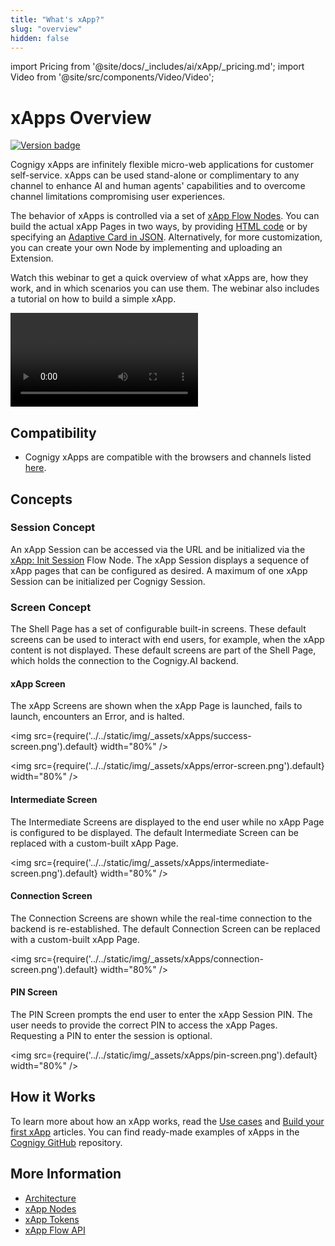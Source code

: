 ```yaml
---
title: "What's xApp?" 
slug: "overview" 
hidden: false 
---
```

import Pricing from '@site/docs/_includes/ai/xApp/_pricing.md';
import Video from '@site/src/components/Video/Video';

# xApps Overview

<a href="Added"><img src="https://img.shields.io/badge/Added_in-v4.51-blue" alt="Version badge" /></a>

<Pricing />

Cognigy xApps are infinitely flexible micro-web applications for customer self-service.
xApps can be used stand-alone or complimentary to any channel to enhance AI and human agents'
capabilities and to overcome channel limitations compromising user experiences.

The behavior of xApps is controlled via a set of [xApp Flow Nodes](../ai/build/node-reference/xApp/overview.md).
You can build the actual xApp Pages in two ways,
by providing [HTML code](../ai/build/node-reference/xApp/set-html-xApp-state.md)
or by specifying an [Adaptive Card in JSON](../ai/build/node-reference/xApp/set-AdaptiveCard-xApp-state.md).
Alternatively, for more customization, you can create your own Node by implementing and uploading an Extension.

Watch this webinar to get a quick overview of what xApps are, how they work, and in which scenarios you can use them. The webinar also includes a tutorial on how to build a simple xApp.

<Video
  src="https://www.youtube.com/embed/4qvZGG6qK6w"
  title="Design Multimodal Customer Journeys with Cognigy xApps"
/>

## Compatibility

- Cognigy xApps are compatible with the browsers and channels listed [here](supported-browsers-and-channels.md).

## Concepts 

### Session Concept

An xApp Session can be accessed via the URL and be initialized via the [xApp: Init Session](../ai/build/node-reference/xApp/init-xApp-session.md) Flow Node. The xApp Session displays a sequence of xApp pages that can be configured as desired. A maximum of one xApp Session can be initialized per Cognigy Session.

### Screen Concept

The Shell Page has a set of configurable built-in screens. These default screens can be used to interact with end users, for example, when the xApp content is not displayed. These default screens are part of the Shell Page, which holds the connection to the Cognigy.AI backend.

#### xApp Screen

The xApp Screens are shown when the xApp Page is launched, fails to launch, encounters an Error, and is halted.

<img src={require('../../static/img/_assets/xApps/success-screen.png').default} width="80%" />

<img src={require('../../static/img/_assets/xApps/error-screen.png').default} width="80%" />

#### Intermediate Screen

The Intermediate Screens are displayed to the end user while no xApp Page is configured to be displayed. The default Intermediate Screen can be replaced with a custom-built xApp Page.

<img src={require('../../static/img/_assets/xApps/intermediate-screen.png').default} width="80%" />

#### Connection Screen

The Connection Screens are shown while the real-time connection to the backend is re-established. The default Connection Screen can be replaced with a custom-built xApp Page.

<img src={require('../../static/img/_assets/xApps/connection-screen.png').default} width="80%" />

#### PIN Screen

The PIN Screen prompts the end user to enter the xApp Session PIN. The user needs to provide the correct PIN to access the xApp Pages. Requesting a PIN to enter the session is optional.

<img src={require('../../static/img/_assets/xApps/pin-screen.png').default} width="80%" />

## How it Works

To learn more about how an xApp works, read the [Use cases](use-cases.md) and [Build your first xApp](build/first-xApp.md) articles.
You can find ready-made examples of xApps in the [Cognigy GitHub](https://github.com/Cognigy/xApps/tree/main) repository.

## More Information

- [Architecture](architecture.md)
- [xApp Nodes](../ai/build/node-reference/xApp/overview.md)
- [xApp Tokens](tokens.md)
- [xApp Flow API](api.md)
